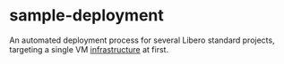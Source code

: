 # sample-deployment

An automated deployment process for several Libero standard projects, targeting a single VM [infrastructure](https://github.com/libero/infrastructure) at first.
